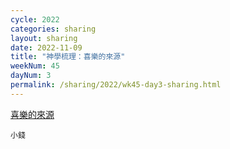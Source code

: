 ```yaml
---
cycle: 2022
categories: sharing
layout: sharing
date: 2022-11-09
title: "神學梳理：喜樂的來源"
weekNum: 45
dayNum: 3
permalink: /sharing/2022/wk45-day3-sharing.html
---
```


[喜樂的來源](https://eccseattle.github.io/media/sharing/2022/wk045/2022-11-09-bin.m4a)

`小錢`

